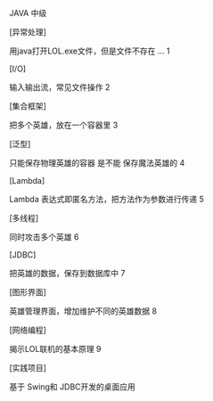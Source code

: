JAVA 中级 
 
[异常处理]

用java打开LOL.exe文件，但是文件不存在 ... 1

  [I/O]

输入输出流，常见文件操作 2

  [集合框架]

把多个英雄，放在一个容器里 3

  [泛型]

只能保存物理英雄的容器 是不能 保存魔法英雄的 4

  [Lambda]

Lambda 表达式即匿名方法，把方法作为参数进行传递 5

 [多线程]

同时攻击多个英雄 6

  [JDBC]

把英雄的数据，保存到数据库中 7

[图形界面]

英雄管理界面，增加维护不同的英雄数据 8

 [网络编程]

揭示LOL联机的基本原理 9

 [实践项目]

基于 Swing和 JDBC开发的桌面应用